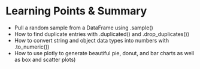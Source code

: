 <h1>Learning Points & Summary</h1>
<ul>

  <li>Pull a random sample from a DataFrame using .sample()</li>

<li>How to find duplicate entries with .duplicated() and .drop_duplicates())</li>

<li>How to convert string and object data types into numbers with .to_numeric())</li>

<li>How to use plotly to generate beautiful pie, donut, and bar charts as well as box and scatter plots)</li> </ul>



